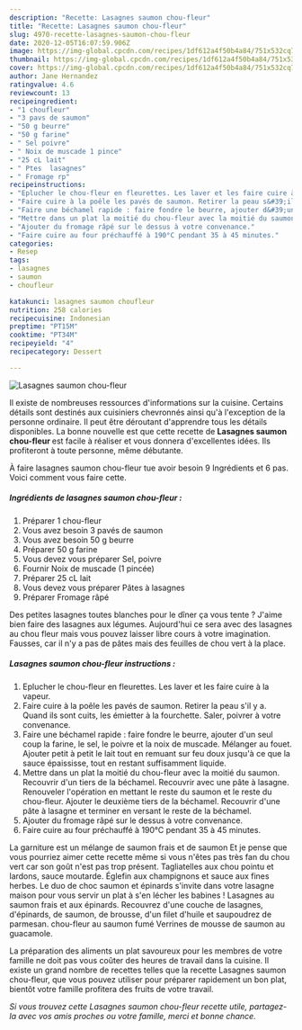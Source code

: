 ```yaml
---
description: "Recette: Lasagnes saumon chou-fleur"
title: "Recette: Lasagnes saumon chou-fleur"
slug: 4970-recette-lasagnes-saumon-chou-fleur
date: 2020-12-05T16:07:59.906Z
image: https://img-global.cpcdn.com/recipes/1df612a4f50b4a84/751x532cq70/lasagnes-saumon-chou-fleur-photo-principale-de-la-recette.jpg
thumbnail: https://img-global.cpcdn.com/recipes/1df612a4f50b4a84/751x532cq70/lasagnes-saumon-chou-fleur-photo-principale-de-la-recette.jpg
cover: https://img-global.cpcdn.com/recipes/1df612a4f50b4a84/751x532cq70/lasagnes-saumon-chou-fleur-photo-principale-de-la-recette.jpg
author: Jane Hernandez
ratingvalue: 4.6
reviewcount: 13
recipeingredient:
- "1 choufleur"
- "3 pavs de saumon"
- "50 g beurre"
- "50 g farine"
- " Sel poivre"
- " Noix de muscade 1 pince"
- "25 cL lait"
- " Ptes  lasagnes"
- " Fromage rp"
recipeinstructions:
- "Eplucher le chou-fleur en fleurettes. Les laver et les faire cuire à la vapeur."
- "Faire cuire à la poêle les pavés de saumon. Retirer la peau s&#39;il y a. Quand ils sont cuits, les émietter à la fourchette. Saler, poivrer à votre convenance."
- "Faire une béchamel rapide : faire fondre le beurre, ajouter d&#39;un seul coup la farine, le sel, le poivre et la noix de muscade. Mélanger au fouet. Ajouter petit à petit le lait tout en remuant sur feu doux jusqu&#39;à ce que la sauce épaississe, tout en restant suffisamment liquide."
- "Mettre dans un plat la moitié du chou-fleur avec la moitié du saumon. Recouvrir d&#39;un tiers de la béchamel. Recouvrir avec une pâte à lasagne. Renouveler l&#39;opération en mettant le reste du saumon et le reste du chou-fleur. Ajouter le deuxième tiers de la béchamel. Recouvrir d&#39;une pâte à lasagne et terminer en versant le reste de la béchamel."
- "Ajouter du fromage râpé sur le dessus à votre convenance."
- "Faire cuire au four préchauffé à 190°C pendant 35 à 45 minutes."
categories:
- Resep
tags:
- lasagnes
- saumon
- choufleur

katakunci: lasagnes saumon choufleur 
nutrition: 258 calories
recipecuisine: Indonesian
preptime: "PT15M"
cooktime: "PT34M"
recipeyield: "4"
recipecategory: Dessert

---
```



![Lasagnes saumon chou-fleur](https://img-global.cpcdn.com/recipes/1df612a4f50b4a84/751x532cq70/lasagnes-saumon-chou-fleur-photo-principale-de-la-recette.jpg)

Il existe de nombreuses ressources d'informations sur la cuisine. Certains détails sont destinés aux cuisiniers chevronnés ainsi qu'à l'exception de la personne ordinaire. Il peut être déroutant d'apprendre tous les détails disponibles. La bonne nouvelle est que cette recette de <strong> Lasagnes saumon chou-fleur </strong> est facile à réaliser et vous donnera d'excellentes idées. Ils profiteront à toute personne, même débutante.

<!--inarticleads1-->

À faire lasagnes saumon chou-fleur tue avoir besoin 9 Ingrédients et 6 pas. Voici comment vous faire cette.

##### Ingrédients de lasagnes saumon chou-fleur :

1. Préparer 1 chou-fleur
1. Vous avez besoin 3 pavés de saumon
1. Vous avez besoin 50 g beurre
1. Préparer 50 g farine
1. Vous devez vous préparer  Sel, poivre
1. Fournir  Noix de muscade (1 pincée)
1. Préparer 25 cL lait
1. Vous devez vous préparer  Pâtes à lasagnes
1. Préparer  Fromage râpé


Des petites lasagnes toutes blanches pour le dîner ça vous tente ? J&#39;aime bien faire des lasagnes aux légumes. Aujourd&#39;hui ce sera avec des lasagnes au chou fleur mais vous pouvez laisser libre cours à votre imagination. Fausses, car il n&#39;y a pas de pâtes mais des feuilles de chou vert à la place. 

<!--inarticleads2-->

##### Lasagnes saumon chou-fleur instructions :

1. Eplucher le chou-fleur en fleurettes. Les laver et les faire cuire à la vapeur.
1. Faire cuire à la poêle les pavés de saumon. Retirer la peau s&#39;il y a. Quand ils sont cuits, les émietter à la fourchette. Saler, poivrer à votre convenance.
1. Faire une béchamel rapide : faire fondre le beurre, ajouter d&#39;un seul coup la farine, le sel, le poivre et la noix de muscade. Mélanger au fouet. Ajouter petit à petit le lait tout en remuant sur feu doux jusqu&#39;à ce que la sauce épaississe, tout en restant suffisamment liquide.
1. Mettre dans un plat la moitié du chou-fleur avec la moitié du saumon. Recouvrir d&#39;un tiers de la béchamel. Recouvrir avec une pâte à lasagne. Renouveler l&#39;opération en mettant le reste du saumon et le reste du chou-fleur. Ajouter le deuxième tiers de la béchamel. Recouvrir d&#39;une pâte à lasagne et terminer en versant le reste de la béchamel.
1. Ajouter du fromage râpé sur le dessus à votre convenance.
1. Faire cuire au four préchauffé à 190°C pendant 35 à 45 minutes.


La garniture est un mélange de saumon frais et de saumon Et je pense que vous pourriez aimer cette recette même si vous n&#39;êtes pas très fan du chou vert car son goût n&#39;est pas trop présent. Tagliatelles aux chou pointu et lardons, sauce moutarde. Églefin aux champignons et sauce aux fines herbes. Le duo de choc saumon et épinards s&#39;invite dans votre lasagne maison pour vous servir un plat à s&#39;en lécher les babines ! Lasagnes au saumon frais et aux épinards. Recouvrez d&#39;une couche de lasagnes, d&#39;épinards, de saumon, de brousse, d&#39;un filet d&#39;huile et saupoudrez de parmesan. chou-fleur au saumon fumé Verrines de mousse de saumon au guacamole. 

<!--inarticleads1-->

<p>
La préparation des aliments un plat savoureux pour les membres de votre famille ne doit pas vous coûter des heures de travail dans la cuisine. Il existe un grand nombre de recettes telles que la recette Lasagnes saumon chou-fleur, que vous pouvez utiliser pour préparer rapidement un bon plat, bientôt votre famille profitera des fruits de votre travail.
</p>

<p>
<i>Si vous trouvez cette Lasagnes saumon chou-fleur recette utile, partagez-la avec vos amis proches ou votre famille, merci et bonne chance.</i>
</p>
